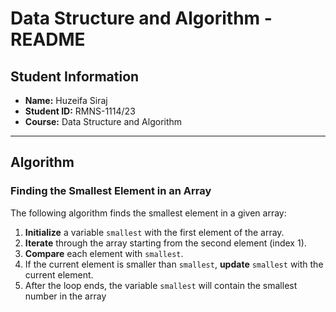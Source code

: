 # Data Structure and Algorithm - README

## Student Information

- **Name:** Huzeifa Siraj
- **Student ID:** RMNS-1114/23
- **Course:** Data Structure and Algorithm

---

## Algorithm

### Finding the Smallest Element in an Array

The following algorithm finds the smallest element in a given array:

1. **Initialize** a variable `smallest` with the first element of the array.
2. **Iterate** through the array starting from the second element (index 1).
3. **Compare** each element with `smallest`. 
4. If the current element is smaller than `smallest`, **update** `smallest` with the current element.
5. After the loop ends, the variable `smallest` will contain the smallest number in the array
